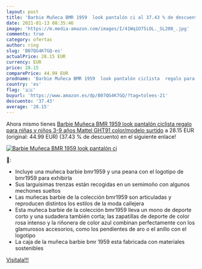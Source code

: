 ```yaml
---
layout: post
title: 'Barbie Muñeca BMR 1959  look pantalón ci al 37.43 % de descuento'
date: 2021-01-13 08:35:46
image: 'https://m.media-amazon.com/images/I/41Wq1O75iOL._SL200_.jpg'
comments: true
category: ofertas
author: ring
slug: 'B07QG4K7GQ-es'
actualPrice: 28.15 EUR
currency: EUR
price: 28.15
comparePrice: 44.99 EUR
prodname: 'Barbie Muñeca BMR 1959  look pantalón ciclista  regalo para niñas y niños 3-9 años  Mattel GHT91    color/modelo surtido'
country: 'es'
flag: '🇪🇸'
buyurl: 'https://www.amazon.es/dp/B07QG4K7GQ/?tag=tolees-21'
descuento: '37.43'
average: '28.15'
---
```


Ahora mismo tienes [Barbie Muñeca BMR 1959  look pantalón ciclista  regalo para niñas y niños 3-9 años  Mattel GHT91    color/modelo surtido](https://www.amazon.es/dp/B07QG4K7GQ/?tag=tolees-21) a 28.15 EUR (original: 44.99 EUR) (37.43 %  de descuento) en el siguiente enlace!

[![Barbie Muñeca BMR 1959  look pantalón ci](https://m.media-amazon.com/images/I/41Wq1O75iOL._SL200_.jpg)](https://www.amazon.es/dp/B07QG4K7GQ/?tag=tolees-21)

🔎:

- Incluye una muñeca barbie bmr1959 y una peana con el logotipo de bmr1959 para exhibirla
- Sus larguísimas trenzas están recogidas en un semimoño con algunos mechones sueltos
- Las muñecas barbie de la colección bmr1959 son articuladas y reproducen distintos los estilos de la moda callejera
- Esta muñeca barbie de la colección bmr1959 lleva un mono de deporte corto y una sudadera también corta; las zapatillas de deporte de color rosa intenso y la riñonera de color azul combinan perfectamente con los glamurosos accesorios, como los pendientes de aro o el anillo con el logotipo
- La caja de la muñeca barbie bmr 1959 esta fabricada con materiales sostenibles

[Visítala!!!](https://www.amazon.es/dp/B07QG4K7GQ/?tag=tolees-21)
